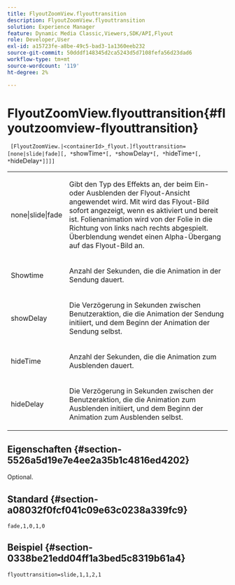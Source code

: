 ```yaml
---
title: FlyoutZoomView.flyouttransition
description: FlyoutZoomView.flyouttransition
solution: Experience Manager
feature: Dynamic Media Classic,Viewers,SDK/API,Flyout
role: Developer,User
exl-id: a15723fe-a8be-49c5-bad3-1a1360eeb232
source-git-commit: 50dddf148345d2ca5243d5d7108fefa56d23dad6
workflow-type: tm+mt
source-wordcount: '119'
ht-degree: 2%

---
```


# FlyoutZoomView.flyouttransition{#flyoutzoomview-flyouttransition}

` [FlyoutZoomView.|<containerId>_flyout.]flyouttransition=[none|slide|fade][, *`showTime`*[, *`showDelay`*[, *`hideTime`*[, *`hideDelay`*]]]]`

<table id="table_AB421835D2454ECD8AA40DBFADBAC65F"> 
 <tbody> 
  <tr> 
   <td colname="col1"> <p> <span class="codeph"> <span class="varname"> none|slide|fade </span> </span> </p> </td> 
   <td colname="col2"> <p> Gibt den Typ des Effekts an, der beim Ein- oder Ausblenden der Flyout-Ansicht angewendet wird. Mit <span class="codeph"> </span> wird das Flyout-Bild sofort angezeigt, wenn es aktiviert und bereit ist. <span class="codeph"> </span> Folienanimation wird von der Folie in die Richtung von links nach rechts abgespielt. <span class="codeph"> Überblendung </span> wendet einen Alpha-Übergang auf das Flyout-Bild an. </p> </td> 
  </tr> 
  <tr> 
   <td colname="col1"> <p> <span class="codeph"> <span class="varname"> Showtime </span> </span> </p> </td> 
   <td colname="col2"> <p> Anzahl der Sekunden, die die Animation in der Sendung dauert. </p> </td> 
  </tr> 
  <tr> 
   <td colname="col1"> <p> <span class="codeph"> <span class="varname"> showDelay </span> </span> </p> </td> 
   <td colname="col2"> <p> Die Verzögerung in Sekunden zwischen Benutzeraktion, die die Animation der Sendung initiiert, und dem Beginn der Animation der Sendung selbst. </p> </td> 
  </tr> 
  <tr> 
   <td colname="col1"> <p> <span class="codeph"> <span class="varname"> hideTime </span> </span> </p> </td> 
   <td colname="col2"> <p> Anzahl der Sekunden, die die Animation zum Ausblenden dauert. </p> </td> 
  </tr> 
  <tr> 
   <td colname="col1"> <p> <span class="codeph"> <span class="varname"> hideDelay </span> </span> </p> </td> 
   <td colname="col2"> <p> Die Verzögerung in Sekunden zwischen der Benutzeraktion, die die Animation zum Ausblenden initiiert, und dem Beginn der Animation zum Ausblenden selbst. </p> </td> 
  </tr> 
 </tbody> 
</table>

## Eigenschaften {#section-5526a5d19e7e4ee2a35b1c4816ed4202}

Optional.

## Standard {#section-a08032f0fcf041c09e63c0238a339fc9}

`fade,1,0,1,0`

## Beispiel {#section-0338be21edd04ff1a3bed5c8319b61a4}

`flyouttransition=slide,1,1,2,1`
